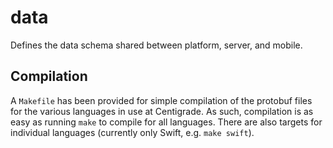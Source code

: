 # data

Defines the data schema shared between platform, server, and mobile.

## Compilation

A `Makefile` has been provided for simple compilation of the protobuf files for the various languages in use at Centigrade. As such, compilation is as easy as running `make` to compile for all languages. There are also targets for individual languages (currently only Swift, e.g. `make swift`).
